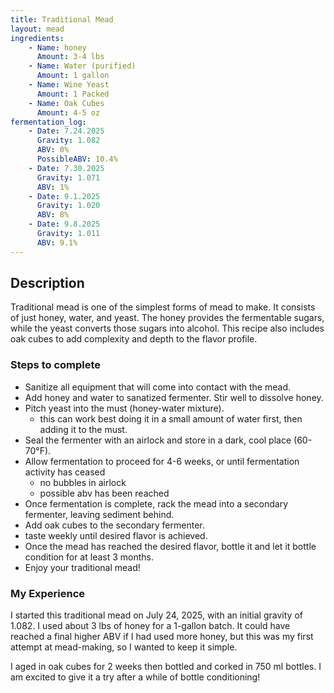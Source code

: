 ```yaml
---
title: Traditional Mead
layout: mead
ingredients:
    - Name: honey
      Amount: 3-4 lbs
    - Name: Water (purified)
      Amount: 1 gallon
    - Name: Wine Yeast
      Amount: 1 Packed
    - Name: Oak Cubes
      Amount: 4-5 oz
fermentation_log:
    - Date: 7.24.2025
      Gravity: 1.082
      ABV: 0%
      PossibleABV: 10.4%
    - Date: 7.30.2025
      Gravity: 1.071
      ABV: 1%
    - Date: 9.1.2025
      Gravity: 1.020
      ABV: 8%
    - Date: 9.8.2025
      Gravity: 1.011
      ABV: 9.1%
---
```


## Description
Traditional mead is one of the simplest forms of mead to make. It consists of just honey, water, and yeast. The honey provides the fermentable sugars, while the yeast converts those sugars into alcohol. This recipe also includes oak cubes to add complexity and depth to the flavor profile.

### Steps to complete
- Sanitize all equipment that will come into contact with the mead.
- Add honey and water to sanatized fermenter. Stir well to dissolve honey.
- Pitch yeast into the must (honey-water mixture).
  - this can work best doing it in a small amount of water first, then adding it to the must.
- Seal the fermenter with an airlock and store in a dark, cool place (60-70°F).
- Allow fermentation to proceed for 4-6 weeks, or until fermentation activity has ceased 
  - no bubbles in airlock
  - possible abv has been reached
- Once fermentation is complete, rack the mead into a secondary fermenter, leaving sediment behind.
- Add oak cubes to the secondary fermenter.
- taste weekly until desired flavor is achieved.
- Once the mead has reached the desired flavor, bottle it and let it bottle condition for at least 3 months.
- Enjoy your traditional mead!

### My Experience
I started this traditional mead on July 24, 2025, with an initial gravity of 1.082. I used about 3 lbs of honey for a 1-gallon batch. It could have reached a final higher ABV if I had used more honey, but this was my first attempt at mead-making, so I wanted to keep it simple.

I aged in oak cubes for 2 weeks then bottled and corked in 750 ml bottles. I am excited to give it a try after a while of bottle conditioning!
